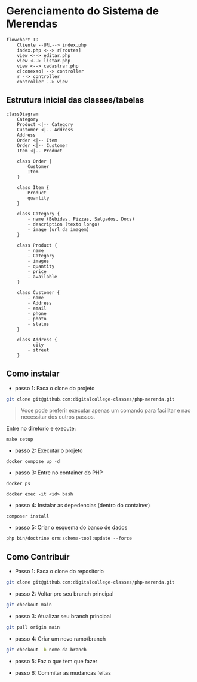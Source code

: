 # Gerenciamento do Sistema de Merendas

```mermaid
flowchart TD
    Cliente --URL--> index.php
    index.php <--> r[routes]
    view <--> editar.php
    view <--> listar.php
    view <--> cadastrar.php
    c[conexao] --> controller
    r --> controller
    controller --> view
```

## Estrutura inicial das classes/tabelas

```mermaid
classDiagram
    Category 
    Product <|-- Category
    Customer <|-- Address
    Address 
    Order <|-- Item
    Order <|-- Customer
    Item <|-- Product

    class Order {
        Customer
        Item
    }

    class Item {
        Product
        quantity
    }

    class Category {
        - name (Bebidas, Pizzas, Salgados, Docs)
        - description (texto longo)
        - image (url da imagem)
    }

    class Product {
        - name
        - Category
        - images
        - quantity
        - price
        - available
    }

    class Customer {
        - name
        - Address
        - email
        - phone
        - photo
        - status
    }
    
    class Address {
        - city
        - street
    }
```

## Como instalar

- passo 1: Faca o clone do projeto

```bash
git clone git@github.com:digitalcollege-classes/php-merenda.git
```

> Voce pode preferir executar apenas um comando para facilitar e nao necessitar dos outros passos.

Entre no diretorio e execute:

```shell
make setup
```

- passo 2: Executar o projeto

```
docker compose up -d
```

- passo 3: Entre no container do PHP

```shell 
docker ps

docker exec -it <id> bash
```

- passo 4: Instalar as depedencias (dentro do container)

```shell
composer install
```

- passo 5: Criar o esquema do banco de dados

```shell
php bin/doctrine orm:schema-tool:update --force
```



## Como Contribuir

- Passo 1: Faca o clone do repositorio
```bash
git clone git@github.com:digitalcollege-classes/php-merenda.git
```


- passo 2: Voltar pro seu branch principal
```bash
git checkout main
```

- passo 3: Atualizar seu branch principal
```bash
git pull origin main
```

- passo 4: Criar um novo ramo/branch
```bash
git checkout -b nome-da-branch
```

- passo 5: Faz o que tem que fazer

- passo 6: Commitar as mudancas feitas



